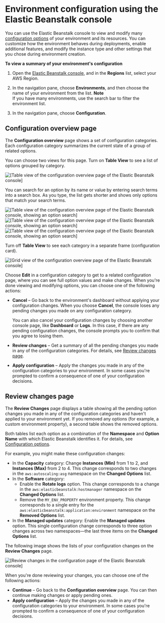 # Environment configuration using the Elastic Beanstalk console<a name="environments-cfg-console"></a>

You can use the Elastic Beanstalk console to view and modify many [configuration options](command-options.md) of your environment and its resources\. You can customize how the environment behaves during deployments, enable additional features, and modify the instance type and other settings that you chose during environment creation\.

**To view a summary of your environment's configuration**

1. Open the [Elastic Beanstalk console](https://console.aws.amazon.com/elasticbeanstalk), and in the **Regions** list, select your AWS Region\.

1. In the navigation pane, choose **Environments**, and then choose the name of your environment from the list\.
**Note**  
If you have many environments, use the search bar to filter the environment list\.

1. In the navigation pane, choose **Configuration**\.

## Configuration overview page<a name="environments-cfg-console.overview"></a>

The **Configuration overview** page shows a set of configuration categories\. Each configuration category summarizes the current state of a group of related options\.

You can choose two views for this page\. Turn on **Table View** to see a list of options grouped by category\.

![\[Table view of the configuration overview page of the Elastic Beanstalk console\]](http://docs.aws.amazon.com/elasticbeanstalk/latest/dg/images/environments-cfg-console.overview.table.png)

You can search for an option by its name or value by entering search terms into a search box\. As you type, the list gets shorter and shows only options that match your search terms\.

![\[Table view of the configuration overview page of the Elastic Beanstalk console, showing an option search\]](http://docs.aws.amazon.com/elasticbeanstalk/latest/dg/images/environments-cfg-console.overview.table.search1.png)![\[Table view of the configuration overview page of the Elastic Beanstalk console, showing an option search\]](http://docs.aws.amazon.com/elasticbeanstalk/latest/dg/images/environments-cfg-console.overview.table.search2.png)![\[Table view of the configuration overview page of the Elastic Beanstalk console, showing an option search\]](http://docs.aws.amazon.com/elasticbeanstalk/latest/dg/images/environments-cfg-console.overview.table.search3.png)

Turn off **Table View** to see each category in a separate frame \(configuration card\)\.

![\[Grid view of the configuration overview page of the Elastic Beanstalk console\]](http://docs.aws.amazon.com/elasticbeanstalk/latest/dg/images/environments-cfg-console.overview.png)

Choose **Edit** in a configuration category to get to a related configuration page, where you can see full option values and make changes\. When you're done viewing and modifying options, you can choose one of the following actions:
+ **Cancel** – Go back to the environment's dashboard without applying your configuration changes\. When you choose **Cancel**, the console loses any pending changes you made on any configuration category\.

  You can also cancel your configuration changes by choosing another console page, like **Dashboard** or **Logs**\. In this case, if there are any pending configuration changes, the console prompts you to confirm that you agree to losing them\.
+ **Review changes** – Get a summary of all the pending changes you made in any of the configuration categories\. For details, see [Review changes page](#environments-cfg-console.review)\.
+ **Apply configuration** – Apply the changes you made in any of the configuration categories to your environment\. In some cases you're prompted to confirm a consequence of one of your configuration decisions\.

## Review changes page<a name="environments-cfg-console.review"></a>

The **Review Changes** page displays a table showing all the pending option changes you made in any of the configuration categories and haven't applied to your environment yet\. If you removed any options \(for example, a custom environment property\), a second table shows the removed options\.

Both tables list each option as a combination of the **Namespace** and **Option Name** with which Elastic Beanstalk identifies it\. For details, see [Configuration options](command-options.md)\.

For example, you might make these configuration changes:
+ In the **Capacity** category: Change **Instances \(Min\)** from 1 to 2, and **Instances \(Max\)** from 2 to 4\. This change corresponds to two changes in the `aws:autoscaling:asg` namespace on the **Changed Options** list\.
+ In the **Software** category:
  + Enable the **Rotate logs** option\. This change corresponds to a change in the `aws:elasticbeanstalk:hostmanager` namespace on the **Changed Options** list\.
  + Remove the `MY_ENV_PROPERTY` environment property\. This change corresponds to a single entry for the `aws:elasticbeanstalk:application:environment` namespace on the **Removed Options** list\.
+ In the **Managed updates** category: Enable the **Managed updates** option\. This single configuration change corresponds to three option changes across two namespaces—the last three items on the **Changed Options** list\.

The following image shows the lists of your configuration changes on the **Review Changes** page\.

![\[Review changes in the configuration page of the Elastic Beanstalk console\]](http://docs.aws.amazon.com/elasticbeanstalk/latest/dg/images/environments-cfg-console.review.png)

When you're done reviewing your changes, you can choose one of the following actions:
+ **Continue** – Go back to the **Configuration overview** page\. You can then continue making changes or apply pending ones\.
+ **Apply configuration** – Apply the changes you made in any of the configuration categories to your environment\. In some cases you're prompted to confirm a consequence of one of your configuration decisions\.